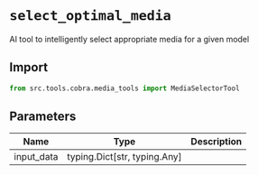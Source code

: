 # `select_optimal_media`

AI tool to intelligently select appropriate media for a given model

## Import

```python
from src.tools.cobra.media_tools import MediaSelectorTool
````

## Parameters

| Name | Type | Description |
|-----|------|-------------|
| input_data | typing.Dict[str, typing.Any] | |
